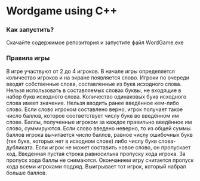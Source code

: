 # Wordgame using C++

### Как запустить?

Скачайте содержимое репозитория и запустите файл WordGame.exe

### Правила игры

В игре участвуют от 2 до 4 игроков. В начале игры определяется количество игроков и на экране появляется слово. Игроки по очереди вводят собственные слова, составленные из букв исходного слова. Нельзя использовать в составляемых словах буквы, не входящие в набор букв исходного слова. Количество одинаковых букв исходного слова имеет значение. Нельзя вводить ранее введённое кем-либо слово. Если слово игроком составлено верно, игрок получает такое число баллов, которое соответствует числу букв во введённом им слове. Баллы, полученные игроком за каждое правильно введённое им слово, суммируются. Если слово введено неверно, то из общей суммы баллов игрока вычитается число баллов, равное числу ошибочных букв (тех букв, которых нет в исходном слове) либо числу букв слова-дубликата. Если игрок не может составить новое слово, он пропускает ход. Введенная пустая строка равносильна пропуску хода игрока. За пропуск хода баллы не снимаются. Окончанием игру считается пропуск хода всеми игроками подряд. Выигрывает тот игрок, который набрал больше баллов.
